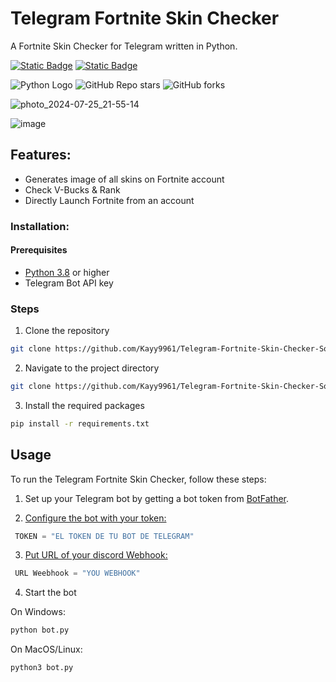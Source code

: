 # Telegram Fortnite Skin Checker

A Fortnite Skin Checker for Telegram written in Python.

[![Static Badge](https://img.shields.io/badge/English%F0%9F%87%BA%F0%9F%87%B8-grey?style=flat-square)](/README.md)
[![Static Badge](https://img.shields.io/badge/Spanish%F0%9F%87%AA%F0%9F%87%B8-grey?style=flat-square)](/README_ES.md)

![Python Logo](https://img.shields.io/badge/Language-Python-blue?logo=python&logoColor=white&style=flat)
![GitHub Repo stars](https://img.shields.io/github/stars/Kayy9961/Telegram-Fortnite-Skin-Checker-Source-Code?style=flat)
![GitHub forks](https://img.shields.io/github/forks/Kayy9961/Telegram-Fortnite-Skin-Checker-Source-Code?style=flat)

![photo_2024-07-25_21-55-14](https://github.com/user-attachments/assets/72980910-750e-4bd0-acc2-7b71de0523e5)

![image](https://github.com/user-attachments/assets/1ef4238d-d237-40e9-9c5d-0ca8b11b5beb)

## Features:

- Generates image of all skins on Fortnite account
- Check V-Bucks & Rank
- Directly Launch Fortnite from an account

### Installation:

#### Prerequisites

- [Python 3.8](https://www.python.org/downloads/) or higher
- Telegram Bot API key

### Steps

1. Clone the repository

```bash
git clone https://github.com/Kayy9961/Telegram-Fortnite-Skin-Checker-Source-Code.git
```

2. Navigate to the project directory

```bash
git clone https://github.com/Kayy9961/Telegram-Fortnite-Skin-Checker-Source-Code.git
```

3. Install the required packages

```bash
pip install -r requirements.txt
```

## Usage

To run the Telegram Fortnite Skin Checker, follow these steps:

1. Set up your Telegram bot by getting a bot token from [BotFather](https://t.me/botfather).

2. [Configure the bot with your token:](https://github.com/Kayy9961/Telegram-Fortnite-Skin-Checker-Source-Code/blob/b35f26bea48358a630a76cad6864de60cb7ceb3b/bot.py#L1257)

```python
 TOKEN = "EL TOKEN DE TU BOT DE TELEGRAM"
```
3. [Put URL of your discord Webhook:](https://github.com/Kayy9961/Telegram-Fortnite-Skin-Checker-Source-Code/blob/b35f26bea48358a630a76cad6864de60cb7ceb3b/bot.py#L1106)

```python
 URL Weebhook = "YOU WEBHOOK"
```
4. Start the bot

On Windows:

```bash
python bot.py
```

On MacOS/Linux:

```bash
python3 bot.py
```
